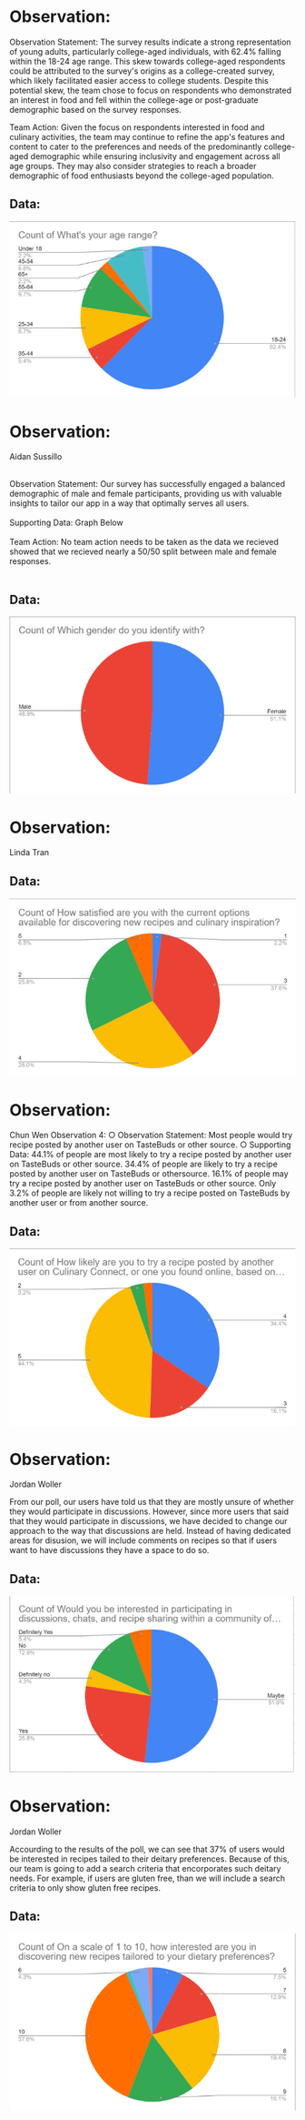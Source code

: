 # Observation: 
Observation Statement: The survey results indicate a strong representation of young adults, particularly college-aged individuals, with 62.4% falling within the 18-24 age range. This skew towards college-aged respondents could be attributed to the survey's origins as a college-created survey, which likely facilitated easier access to college students. Despite this potential skew, the team chose to focus on respondents who demonstrated an interest in food and fell within the college-age or post-graduate demographic based on the survey responses.

Team Action: Given the focus on respondents interested in food and culinary activities, the team may continue to refine the app's features and content to cater to the preferences and needs of the predominantly college-aged demographic while ensuring inclusivity and engagement across all age groups. They may also consider strategies to reach a broader demographic of food enthusiasts beyond the college-aged population.
## Data:
![Ages](https://github.com/lindaqtran/Team11/blob/main/business/graphs/Screenshot%202024-03-04%20125558.png)



# Observation: 
Aidan Sussillo <br> <br>

Observation Statement: Our survey has successfully engaged a balanced demographic of male and female participants, providing us with valuable insights to tailor our app in a way that optimally serves all users.        <br> <br>
Supporting Data: Graph Below   <br> <br>
Team Action: No team action needs to be taken as the data we recieved showed that we recieved nearly a 50/50 split between male and female responses. <br> <br>
## Data:
![Genders](https://github.com/lindaqtran/Team11/blob/main/business/graphs/Screenshot%202024-03-04%20125610.png)



# Observation: 
Linda Tran


## Data:
![satisfaction](https://github.com/lindaqtran/Team11/blob/main/business/graphs/Screenshot%202024-03-04%20125619.png)



# Observation: 
Chun Wen
Observation 4:
○ Observation Statement: Most people would try recipe posted by another user on TasteBuds or other source.
○ Supporting Data:
44.1% of people are most likely to try a recipe posted by another user on TasteBuds or other source.
34.4% of people are likely to try a recipe posted by another user on TasteBuds or othersource.
16.1% of people may try a recipe posted by another user on TasteBuds or other source.
Only 3.2% of people are likely not willing to try a recipe posted on TasteBuds by another user or from another source.


## Data:
![try recipes](https://github.com/lindaqtran/Team11/blob/main/business/graphs/Screenshot%202024-03-04%20125631.png)



# Observation: 
Jordan Woller

From our poll, our users have told us that they are mostly unsure of whether they would participate in discussions. However, since more users that said that they would participate in discussions, we have decided to change our approach to the way that discussions are held. Instead of having dedicated areas for disusion, we will include comments on recipes so that if users want to have discussions they have a space to do so. 
## Data:
![interest in discussions](https://github.com/lindaqtran/Team11/blob/main/business/graphs/Screenshot%202024-03-04%20125636.png)


# Observation: 
Jordan Woller

Accourding to the results of the poll, we can see that 37% of users would be interested in recipes tailed to their deitary preferences. Because of this, our team is going to add a search criteria that encorporates such deitary needs. For example, if users are gluten free, than we will include a search criteria to only show gluten free recipes. 
## Data:
![interest in new recipes](https://github.com/lindaqtran/Team11/blob/main/business/graphs/Screenshot%202024-03-04%20125647.png)
